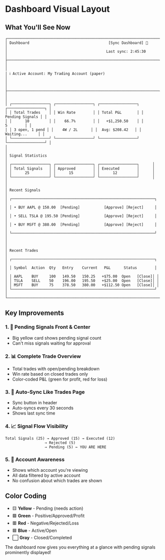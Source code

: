 # Dashboard Visual Layout

## What You'll See Now

```
┌─────────────────────────────────────────────────────────────────────┐
│ Dashboard                                    [Sync Dashboard] 🔄      │
│                                             Last sync: 2:45:30       │
├─────────────────────────────────────────────────────────────────────┤
│                                                                      │
│ ℹ️ Active Account: My Trading Account (paper)                        │
│                                                                      │
├─────────────────────────────────────────────────────────────────────┤
│                                                                      │
│ ┌─────────────────┐ ┌─────────────────┐ ┌─────────────────┐ ┌─────────────────┐ │
│ │ Total Trades    │ │ Win Rate        │ │ Total P&L       │ │ Pending Signals │ │
│ │      10         │ │    66.7%        │ │   +$1,250.50    │ │       5        │ │
│ │ 3 open, 1 pend │ │    4W / 2L      │ │  Avg: $208.42   │ │ Waiting...     │ │
│ └─────────────────┘ └─────────────────┘ └─────────────────┘ └─────────────────┘ │
│                                                                      │
│ Signal Statistics                                                    │
│ ┌─────────────────┐ ┌─────────────────┐ ┌─────────────────┐      │
│ │ Total Signals   │ │ Approved        │ │ Executed        │      │
│ │      25         │ │      15         │ │      12         │      │
│ └─────────────────┘ └─────────────────┘ └─────────────────┘      │
│                                                                      │
│ Recent Signals                                                       │
│ ┌─────────────────────────────────────────────────────────────────┐ │
│ │ • BUY AAPL @ 150.00  [Pending]           [Approve] [Reject]     │ │
│ │ • SELL TSLA @ 195.50 [Pending]           [Approve] [Reject]     │ │
│ │ • BUY MSFT @ 380.00  [Pending]           [Approve] [Reject]     │ │
│ └─────────────────────────────────────────────────────────────────┘ │
│                                                                      │
│ Recent Trades                                                        │
│ ┌─────────────────────────────────────────────────────────────────┐ │
│ │ Symbol  Action  Qty   Entry    Current   P&L      Status        │ │
│ │ AAPL    BUY     100   149.50   150.25   +$75.00  Open   [Close]│ │
│ │ TSLA    SELL    50    196.00   195.50   +$25.00  Open   [Close]│ │
│ │ MSFT    BUY     75    378.50   380.00   +$112.50 Open   [Close]│ │
│ └─────────────────────────────────────────────────────────────────┘ │
└─────────────────────────────────────────────────────────────────────┘
```

## Key Improvements

### 1. 🎯 Pending Signals Front & Center
- Big yellow card shows pending signal count
- Can't miss signals waiting for approval

### 2. 📊 Complete Trade Overview
- Total trades with open/pending breakdown
- Win rate based on closed trades only
- Color-coded P&L (green for profit, red for loss)

### 3. 🔄 Auto-Sync Like Trades Page
- Sync button in header
- Auto-syncs every 30 seconds
- Shows last sync time

### 4. 📈 Signal Flow Visibility
```
Total Signals (25) → Approved (15) → Executed (12)
                  → Rejected (5)
                  → Pending (5) ← YOU ARE HERE
```

### 5. 🏦 Account Awareness
- Shows which account you're viewing
- All data filtered by active account
- No confusion about which trades are shown

## Color Coding

- 🟨 **Yellow** - Pending (needs action)
- 🟩 **Green** - Positive/Approved/Profit
- 🟥 **Red** - Negative/Rejected/Loss
- 🟦 **Blue** - Active/Open
- ⬜ **Gray** - Closed/Completed

The dashboard now gives you everything at a glance with pending signals prominently displayed! 